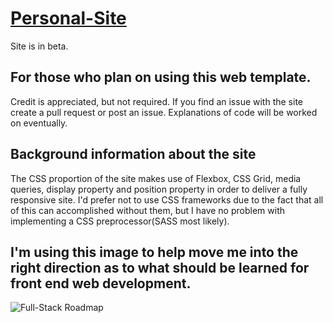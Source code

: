 # [Personal-Site](https://personalsiteharris.netlify.com/)
Site is in beta.


 ## For those who plan on using this web template.
Credit is appreciated, but not required. If you find an issue with the site create a pull request or post an issue. Explanations of code will be worked on eventually.


## Background information about the site
 The CSS proportion of the site makes use of Flexbox, CSS Grid, media queries, display property and position property in order to deliver a fully responsive site. I'd prefer not to use CSS frameworks due to the fact that all of this can accomplished without them, but I have no problem with implementing a CSS preprocessor(SASS most likely).


## I'm using this image to help move me into the right direction as to what should be learned for front end web development.
![Full-Stack Roadmap](https://www.freecodecamp.org/news/content/images/2019/06/2019-roadmap-0-1.png)
